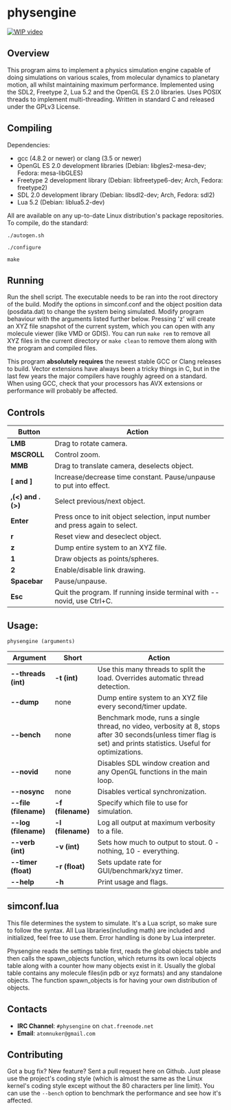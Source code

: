 physengine
==========

[![WIP video](http://i.imgur.com/msokMAR.png)](https://www.youtube.com/watch?v=qL0gOHs5-2k)

Overview
--------
This program aims to implement a physics simulation engine capable of doing simulations on various scales, from molecular dynamics to planetary motion, all whilst maintaining maximum performance. Implemented using the SDL2, Freetype 2, Lua 5.2 and the OpenGL ES 2.0 libraries. Uses POSIX threads to implement multi-threading. Written in standard C and released under the GPLv3 License.

Compiling
---------
Dependencies:

 * gcc (4.8.2 or newer)  or clang (3.5 or newer)
 * OpenGL ES 2.0 development libraries (Debian: libgles2-mesa-dev; Fedora: mesa-libGLES)
 * Freetype 2 development library (Debian: libfreetype6-dev; Arch, Fedora: freetype2) 
 * SDL 2.0 development library (Debian: libsdl2-dev; Arch, Fedora: sdl2)
 * Lua 5.2 (Debian: liblua5.2-dev)

All are available on any up-to-date Linux distribution's package repositories. To compile, do the standard:

`./autogen.sh`

`./configure`

`make`

Running
-------
Run the shell script. The executable needs to be ran into the root directory of the build. Modify the options in simconf.conf and the object position data (posdata.dat) to change the system being simulated. Modify program behaviour with the arguments listed further below. Pressing 'z' will create an XYZ file snapshot of the current system, which you can open with any molecule viewer (like VMD or GDIS). You can run `make rem` to remove all XYZ files in the current directory or `make clean` to remove them along with the program and compiled files.

This program **absolutely requires** the newest stable GCC or Clang releases to build. Vector extensions have always been a tricky things in C, but in the last few years the major compilers have roughly agreed on a standard. When using GCC, check that your processors has AVX extensions or performance will probably be affected.

Controls
--------
Button | Action
-------|-------
**LMB**      | Drag to rotate camera.
**MSCROLL**  | Control zoom.
**MMB**      | Drag to translate camera, deselects object.
**[ and ]**  | Increase/decrease time constant. Pause/unpause to put into effect.
**,(<) and .(>)**  | Select previous/next object.
**Enter**    | Press once to init object selection, input number and press again to select.
**r**        | Reset view and deseclect object.
**z**        | Dump entire system to an XYZ file.
**1**      | Draw objects as points/spheres.
**2**      | Enable/disable link drawing.
**Spacebar** | Pause/unpause.
**Esc**      | Quit the program. If running inside terminal with --novid, use Ctrl+C.

Usage:
------

`physengine (arguments)`

Argument | Short | Action
---------|-------|-------
**--threads (int)** | **-t (int)** | Use this many threads to split the load. Overrides automatic thread detection.
**--dump** | none | Dump entire system to an XYZ file every second/timer update.
**--bench** | none | Benchmark mode, runs a single thread, no video, verbosity at 8, stops after 30 seconds(unless timer flag is set) and prints statistics. Useful for optimizations.
**--novid** | none | Disables SDL window creation and any OpenGL functions in the main loop.
**--nosync** | none | Disables vertical synchronization.
**--file (filename)** | **-f (filename)** | Specify which file to use for simulation.
**--log (filename)** | **-l (filename)** | Log all output at maximum verbosity to a file.
**--verb (int)** | **-v (int)** | Sets how much to output to stout. 0 - nothing, 10 - everything.
**--timer (float)** | **-r (float)** | Sets update rate for GUI/benchmark/xyz timer.
**--help** | **-h** | Print usage and flags.

simconf.lua
-----------
This file determines the system to simulate. It's a Lua script, so make sure to follow the syntax. All Lua libraries(including math) are included and initialized, feel free to use them. Error handling is done by Lua interpreter.

Physengine reads the settings table first, reads the global objects table and then calls the spawn_objects function, which returns its own local objects table along with a counter how many objects exist in it. Usually the global table contains any molecule files(in pdb or xyz formats) and any standalone objects. The function spawn_objects is for having your own distribution of objects.

Contacts
-------

 * **IRC Channel**: `#physengine` on `chat.freenode.net`
 * **Email**: `atomnuker@gmail.com`

Contributing
------------
Got a bug fix? New feature? Sent a pull request here on Github. Just please use the project's coding style (which is almost the same as the Linux kernel's coding style except without the 80 characters per line limit). You can use the `--bench` option to benchmark the performance and see how it's affected.
